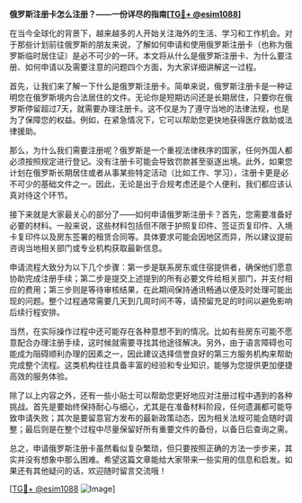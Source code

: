 **俄罗斯注册卡怎么注册？——一份详尽的指南[[TG💪+ @esim1088](https://t.me/s/esim1088)]**

在当今全球化的背景下，越来越多的人开始关注海外的生活、学习和工作机会。对于那些计划前往俄罗斯的朋友来说，了解如何申请和使用俄罗斯注册卡（也称为俄罗斯临时居住证）是必不可少的一环。本文将从什么是俄罗斯注册卡、为什么要注册、如何申请以及需要注意的问题四个方面，为大家详细讲解这一过程。

首先，让我们来了解一下什么是俄罗斯注册卡。简单来说，俄罗斯注册卡是一种证明您在俄罗斯境内合法居住的文件。无论你是短期访问还是长期居住，只要你在俄罗斯停留超过7天，就需要办理注册卡。这不仅是为了遵守当地的法律法规，也是为了保障您的权益。例如，在紧急情况下，它可以帮助您更快地获得医疗救助或法律援助。

那么，为什么我们需要注册呢？俄罗斯是一个重视法律秩序的国家，任何外国人都必须按照规定进行登记。没有注册卡可能会导致罚款甚至驱逐出境。此外，如果您计划在俄罗斯长期居住或者从事某些特定活动（比如工作、学习），注册卡更是必不可少的基础文件之一。因此，无论是出于合规考虑还是个人便利，我们都应该认真对待这个环节。

接下来就是大家最关心的部分了——如何申请俄罗斯注册卡？首先，您需要准备好必要的材料。一般来说，这些材料包括但不限于护照复印件、签证页复印件、入境卡复印件以及房东签署的租赁合同等。具体要求可能会因地区而异，所以建议提前咨询当地相关部门或专业机构获取最新信息。

申请流程大致分为以下几个步骤：第一步是联系房东或住宿提供者，确保他们愿意协助完成注册手续；第二步是提交上述提到的所有必要文件给相关部门，并支付相应的费用；第三步则是等待审核结果，在此期间保持通讯畅通以便及时处理可能出现的问题。整个过程通常需要几天到几周时间不等，请预留充足的时间以避免影响后续行程安排。

当然，在实际操作过程中还可能存在各种意想不到的情况。比如有些房东可能不愿意配合办理注册手续，这时候就需要寻找其他途径解决。另外，由于语言障碍也可能成为阻碍顺利办理的因素之一，因此建议选择信誉良好的第三方服务机构来帮助完成整个流程。这类机构往往具备丰富的经验和专业知识，能够为您提供更加便捷高效的服务体验。

除了以上内容之外，还有一些小贴士可以帮助您更好地应对注册过程中遇到的各种挑战。首先是要始终保持耐心与细心，尤其是在准备材料阶段，任何遗漏都可能导致申请失败；其次是要留意官方发布的最新政策动态，因为相关法规可能会随时调整；最后则是在整个过程中尽量保留好所有重要文件的备份，以备日后查询之需。

总之，申请俄罗斯注册卡虽然看似复杂繁琐，但只要按照正确的方法一步步来，其实并没有想象中那么困难。希望这篇文章能给大家带来一些实用的信息和启发。如果还有其他疑问的话，欢迎随时留言交流哦！

[[TG💪+ @esim1088](https://t.me/s/esim1088) ![Image](https://i.postimg.cc/4NQfJmqS/Snipaste-2025-05-13-00-14-12.png)]